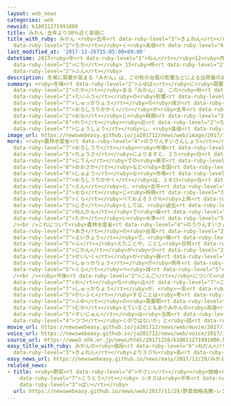 ```yaml
---
layout: web_news
categories: web
newsid: k10011271991000
title: みかん 去年より30％近く高値に
title_with_ruby: みかん <ruby>去年<rt data-ruby-level="3">きょねん</rt></ruby>より30％<ruby>近<rt
  data-ruby-level="2">ちか</rt></ruby>く<ruby>高値<rt data-ruby-level="6">たかね</rt></ruby>に
last_modified_at: '2017-12-26T15:05:00+09:00'
datetime: 2017<ruby>年<rt data-ruby-level="1">ねん</rt></ruby>12<ruby>月<rt data-ruby-level="1">がつ</rt></ruby>26<ruby>日<rt
  data-ruby-level="1">にち</rt></ruby> 15<ruby>時<rt data-ruby-level="2">じ</rt></ruby>05<ruby>分<rt
  data-ruby-level="2">ふん</rt></ruby>
description: 冬場に需要が高まる「みかん」は、この秋の台風の影響などによる出荷量の減少で、卸売価格が去年の同じ時期より３割近くも上昇し、高値になっています。
summary: <ruby>冬場<rt data-ruby-level="2">ふゆば</rt></ruby>に<ruby>需要<rt data-ruby-level="7">じゅよう</rt></ruby>が<ruby>高<rt
  data-ruby-level="2">たか</rt></ruby>まる「みかん」は、この<ruby>秋<rt data-ruby-level="2">あき</rt></ruby>の<ruby>台風<rt
  data-ruby-level="2">たいふう</rt></ruby>の<ruby>影響<rt data-ruby-level="7">えいきょう</rt></ruby>などによる<ruby>出荷量<rt
  data-ruby-level="7">しゅっかりょう</rt></ruby>の<ruby>減少<rt data-ruby-level="5">げんしょう</rt></ruby>で、<ruby>卸売価格<rt
  data-ruby-level="7">おろしうりかかく</rt></ruby>が<ruby>去年<rt data-ruby-level="3">きょねん</rt></ruby>の<ruby>同<rt
  data-ruby-level="2">おな</rt></ruby>じ<ruby>時期<rt data-ruby-level="3">じき</rt></ruby>より３<ruby>割<rt
  data-ruby-level="6">わり</rt></ruby><ruby>近<rt data-ruby-level="2">ちか</rt></ruby>くも<ruby>上昇<rt
  data-ruby-level="7">じょうしょう</rt></ruby>し、<ruby>高値<rt data-ruby-level="6">たかね</rt></ruby>になっています。
image_url: https://newswebeasy.github.io/ja201712/news/web/image/2017/12/26/K10011271991_1712261752_1712261802_01_03.jpg
more: <ruby>農林水産省<rt data-ruby-level="4">のうりんすいさんしょう</rt></ruby>の<ruby>青果物<rt data-ruby-level="4">せいかぶつ</rt></ruby><ruby>卸売<rt
  data-ruby-level="7">おろしうり</rt></ruby><ruby>市場<rt data-ruby-level="2">しじょう</rt></ruby><ruby>調査<rt
  data-ruby-level="5">ちょうさ</rt></ruby>によりますと、２５<ruby>日<rt data-ruby-level="1">にち</rt></ruby><ruby>時点<rt
  data-ruby-level="2">じてん</rt></ruby>での<ruby>東京<rt data-ruby-level="2">とうきょう</rt></ruby>や<ruby>大阪<rt
  data-ruby-level="8">おおさか</rt></ruby>など<ruby>全国<rt data-ruby-level="3">ぜんこく</rt></ruby>の<ruby>主要<rt
  data-ruby-level="4">しゅよう</rt></ruby>な<ruby>市場<rt data-ruby-level="2">しじょう</rt></ruby>での「みかん」の<ruby>卸売価格<rt
  data-ruby-level="7">おろしうりかかく</rt></ruby>は、１キロ<ruby>当<rt data-ruby-level="2">あ</rt></ruby>たり３６１<ruby>円<rt
  data-ruby-level="1">えん</rt></ruby>と、<ruby>去年<rt data-ruby-level="3">きょねん</rt></ruby>の<ruby>同<rt
  data-ruby-level="2">おな</rt></ruby>じ<ruby>時期<rt data-ruby-level="3">じき</rt></ruby>に<ruby>比<rt
  data-ruby-level="5">くら</rt></ruby>べておよそ３０％<ruby>上昇<rt data-ruby-level="7">じょうしょう</rt></ruby>しています。またこの<ruby>時期<rt
  data-ruby-level="3">じき</rt></ruby>としては、<ruby>過去<rt data-ruby-level="5">かこ</rt></ruby>５<ruby>年間<rt
  data-ruby-level="2">ねんかん</rt></ruby>で<ruby>最<rt data-ruby-level="4">もっと</rt></ruby>も<ruby>高<rt
  data-ruby-level="2">たか</rt></ruby>い<ruby>水準<rt data-ruby-level="5">すいじゅん</rt></ruby>になっています。<br
  /><br />これについて<ruby>農林水産省<rt data-ruby-level="4">のうりんすいさんしょう</rt></ruby>は、この<ruby>秋<rt
  data-ruby-level="2">あき</rt></ruby>の<ruby>台風<rt data-ruby-level="2">たいふう</rt></ruby>の<ruby>影響<rt
  data-ruby-level="7">えいきょう</rt></ruby>で、<ruby>傷<rt data-ruby-level="6">きず</rt></ruby>がついたみかんが<ruby>増<rt
  data-ruby-level="5">ふ</rt></ruby>えたことや、ことし<ruby>日照<rt data-ruby-level="4">にっしょう</rt></ruby><ruby>時間<rt
  data-ruby-level="2">じかん</rt></ruby>が<ruby>少<rt data-ruby-level="2">すく</rt></ruby>なく<ruby>生育<rt
  data-ruby-level="3">せいいく</rt></ruby>が<ruby>遅<rt data-ruby-level="7">おく</rt></ruby>れたことで、<ruby>出荷量<rt
  data-ruby-level="7">しゅっかりょう</rt></ruby>が<ruby>例年<rt data-ruby-level="4">れいねん</rt></ruby>に<ruby>比<rt
  data-ruby-level="5">くら</rt></ruby>べ<ruby>減<rt data-ruby-level="5">へ</rt></ruby>っているためだとしています。<br
  /><br /><ruby>今後<rt data-ruby-level="2">こんご</rt></ruby>について<ruby>農林水産省<rt data-ruby-level="4">のうりんすいさんしょう</rt></ruby>は、「<ruby>落<rt
  data-ruby-level="7">お</rt></ruby>ち<ruby>込<rt data-ruby-level="7">こ</rt></ruby>んだ<ruby>出荷量<rt
  data-ruby-level="7">しゅっかりょう</rt></ruby>が、<ruby>一気<rt data-ruby-level="1">いっき</rt></ruby>に<ruby>回復<rt
  data-ruby-level="5">かいふく</rt></ruby>することは<ruby>考<rt data-ruby-level="2">かんが</rt></ruby>えにくく、<ruby>冬<rt
  data-ruby-level="2">ふゆ</rt></ruby>の<ruby>需要期<rt data-ruby-level="7">じゅようき</rt></ruby>を<ruby>迎<rt
  data-ruby-level="7">むか</rt></ruby>えていることもありみかんの<ruby>高値<rt data-ruby-level="6">たかね</rt></ruby><ruby>水準<rt
  data-ruby-level="5">すいじゅん</rt></ruby>は<ruby>当面<rt data-ruby-level="3">とうめん</rt></ruby><ruby>続<rt
  data-ruby-level="4">つづ</rt></ruby>くのではないか」と<ruby>話<rt data-ruby-level="2">はな</rt></ruby>しています。
movie_url: https://newswebeasy.github.io/ja201712/news/web/movie/2017/12/26/k10011271991_201712261752_201712261801.mp4
voice_url: https://newswebeasy.github.io/ja201712/news/web/voice/2017/12/26/k10011271991_201712261752_201712261801.mp3
source_url: https://www3.nhk.or.jp/news/html/20171226/k10011271991000.html
easy_title_with_ruby: みかんの<ruby>値段<rt data-ruby-level="6">ねだん</rt></ruby>が<ruby>去年<rt
  data-ruby-level="3">きょねん</rt></ruby>より３０％<ruby>高<rt data-ruby-level="2">たか</rt></ruby>くなる
easy_news_url: https://newswebeasy.github.io/news/easy/2017/12/28/みかんの値段が去年より30高くなる
related_news:
- title: <ruby>野菜<rt data-ruby-level="4">やさい</rt></ruby><ruby>価格<rt data-ruby-level="5">かかく</rt></ruby><ruby>高騰<rt
    data-ruby-level="7">こうとう</rt></ruby> レタスは<ruby>平年<rt data-ruby-level="3">へいねん</rt></ruby>の1.7<ruby>倍<rt
    data-ruby-level="3">ばい</rt></ruby>
  url: https://newswebeasy.github.io/news/web/2017/11/29/野菜価格高騰-レタスは平年の17倍
...
```


